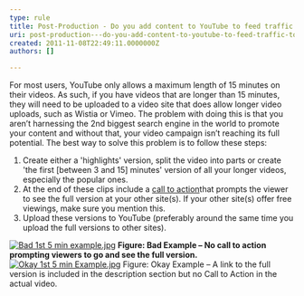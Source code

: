 ```yaml
---
type: rule
title: Post-Production - Do you add content to YouTube to feed traffic to your other sites?
uri: post-production---do-you-add-content-to-youtube-to-feed-traffic-to-your-other-sites
created: 2011-11-08T22:49:11.0000000Z
authors: []

---
```


 
For most users, YouTube only allows a maximum length of 15 minutes on their videos. As such, if you have videos that are longer than 15 minutes, they will need to be uploaded to a video site that does allow longer video uploads, such as Wistia or Vimeo. The problem with doing this is that you aren’t harnessing the 2nd biggest search engine in the world to promote your content and without that, your video campaign isn’t reaching its full potential. The best way to solve this problem is to follow these steps:
 
1. Create either a 'highlights' version, split the video into parts or create 'the first [between 3 and 15] minutes' version of all your longer videos, especially the popular ones.
2. At the end of these clips include a [call to action](/DesignandPresentation/RulesToBetterVideoRecording/Pages/Adding-a-call-to-action.aspx)that prompts the viewer to see the full version at your other site(s). If your other site(s) offer free viewings, make sure you mention this.
3. Upload these versions to YouTube (preferably around the same time you upload the full versions to other sites).


[![Bad 1st 5 min example.jpg](/DesignandPresentation/RulesToBetterVideoRecording/PublishingImages/Bad%201st%205%20min%20example.jpg)](http&#58;//www.youtube.com/watch?v=DbpolzdGJ7Y)
**Figure: Bad Example – No call to action prompting viewers to go and see the full version.**
[![Okay 1st 5 min Example.jpg](/DesignandPresentation/RulesToBetterVideoRecording/PublishingImages/Okay-1st-5-min-Example.jpg)](http&#58;//www.youtube.com/watch?v=DbpolzdGJ7Y)
Figure: Okay Example – A link to the full version is included in the description section but no Call to Action in the actual video.
